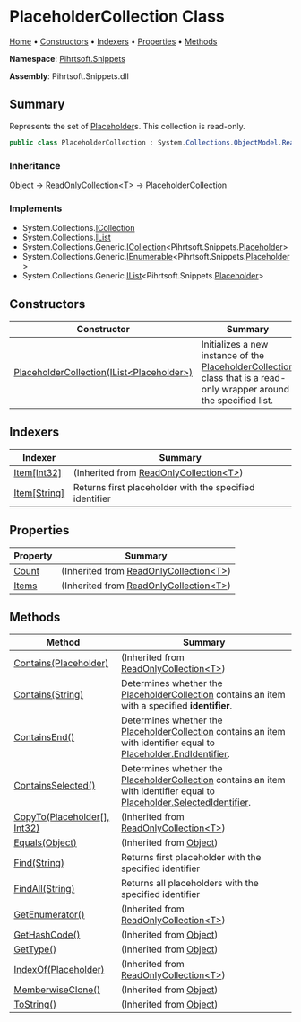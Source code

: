 # PlaceholderCollection Class

[Home](../../../README.md) &#x2022; [Constructors](#constructors) &#x2022; [Indexers](#indexers) &#x2022; [Properties](#properties) &#x2022; [Methods](#methods)

**Namespace**: [Pihrtsoft.Snippets](../README.md)

**Assembly**: Pihrtsoft\.Snippets\.dll

## Summary

Represents the set of [Placeholder](../Placeholder/README.md)s\. This collection is read\-only\.

```csharp
public class PlaceholderCollection : System.Collections.ObjectModel.ReadOnlyCollection<Pihrtsoft.Snippets.Placeholder>
```

### Inheritance

[Object](https://docs.microsoft.com/en-us/dotnet/api/system.object) &#x2192; [ReadOnlyCollection\<T>](https://docs.microsoft.com/en-us/dotnet/api/system.collections.objectmodel.readonlycollection-1) &#x2192; PlaceholderCollection

### Implements

* System\.Collections\.[ICollection](https://docs.microsoft.com/en-us/dotnet/api/system.collections.icollection)
* System\.Collections\.[IList](https://docs.microsoft.com/en-us/dotnet/api/system.collections.ilist)
* System\.Collections\.Generic\.[ICollection](https://docs.microsoft.com/en-us/dotnet/api/system.collections.generic.icollection-1)\<Pihrtsoft\.Snippets\.[Placeholder](../Placeholder/README.md)>
* System\.Collections\.Generic\.[IEnumerable](https://docs.microsoft.com/en-us/dotnet/api/system.collections.generic.ienumerable-1)\<Pihrtsoft\.Snippets\.[Placeholder](../Placeholder/README.md)>
* System\.Collections\.Generic\.[IList](https://docs.microsoft.com/en-us/dotnet/api/system.collections.generic.ilist-1)\<Pihrtsoft\.Snippets\.[Placeholder](../Placeholder/README.md)>

## Constructors

| Constructor | Summary |
| ----------- | ------- |
| [PlaceholderCollection(IList\<Placeholder>)](-ctor/README.md) | Initializes a new instance of the [PlaceholderCollection](./README.md) class that is a read\-only wrapper around the specified list\. |

## Indexers

| Indexer | Summary |
| ------- | ------- |
| [Item\[Int32\]](https://docs.microsoft.com/en-us/dotnet/api/system.collections.objectmodel.readonlycollection-1.item) |  \(Inherited from [ReadOnlyCollection\<T>](https://docs.microsoft.com/en-us/dotnet/api/system.collections.objectmodel.readonlycollection-1)\) |
| [Item\[String\]](Item/README.md) | Returns first placeholder with the specified identifier |

## Properties

| Property | Summary |
| -------- | ------- |
| [Count](https://docs.microsoft.com/en-us/dotnet/api/system.collections.objectmodel.readonlycollection-1.count) |  \(Inherited from [ReadOnlyCollection\<T>](https://docs.microsoft.com/en-us/dotnet/api/system.collections.objectmodel.readonlycollection-1)\) |
| [Items](https://docs.microsoft.com/en-us/dotnet/api/system.collections.objectmodel.readonlycollection-1.items) |  \(Inherited from [ReadOnlyCollection\<T>](https://docs.microsoft.com/en-us/dotnet/api/system.collections.objectmodel.readonlycollection-1)\) |

## Methods

| Method | Summary |
| ------ | ------- |
| [Contains(Placeholder)](https://docs.microsoft.com/en-us/dotnet/api/system.collections.objectmodel.readonlycollection-1.contains) |  \(Inherited from [ReadOnlyCollection\<T>](https://docs.microsoft.com/en-us/dotnet/api/system.collections.objectmodel.readonlycollection-1)\) |
| [Contains(String)](Contains/README.md) | Determines whether the [PlaceholderCollection](./README.md) contains an item with a specified **identifier**\. |
| [ContainsEnd()](ContainsEnd/README.md) | Determines whether the [PlaceholderCollection](./README.md) contains an item with identifier equal to [Placeholder.EndIdentifier](../Placeholder/EndIdentifier/README.md)\. |
| [ContainsSelected()](ContainsSelected/README.md) | Determines whether the [PlaceholderCollection](./README.md) contains an item with identifier equal to [Placeholder.SelectedIdentifier](../Placeholder/SelectedIdentifier/README.md)\. |
| [CopyTo(Placeholder\[\], Int32)](https://docs.microsoft.com/en-us/dotnet/api/system.collections.objectmodel.readonlycollection-1.copyto) |  \(Inherited from [ReadOnlyCollection\<T>](https://docs.microsoft.com/en-us/dotnet/api/system.collections.objectmodel.readonlycollection-1)\) |
| [Equals(Object)](https://docs.microsoft.com/en-us/dotnet/api/system.object.equals) |  \(Inherited from [Object](https://docs.microsoft.com/en-us/dotnet/api/system.object)\) |
| [Find(String)](Find/README.md) | Returns first placeholder with the specified identifier |
| [FindAll(String)](FindAll/README.md) | Returns all placeholders with the specified identifier |
| [GetEnumerator()](https://docs.microsoft.com/en-us/dotnet/api/system.collections.objectmodel.readonlycollection-1.getenumerator) |  \(Inherited from [ReadOnlyCollection\<T>](https://docs.microsoft.com/en-us/dotnet/api/system.collections.objectmodel.readonlycollection-1)\) |
| [GetHashCode()](https://docs.microsoft.com/en-us/dotnet/api/system.object.gethashcode) |  \(Inherited from [Object](https://docs.microsoft.com/en-us/dotnet/api/system.object)\) |
| [GetType()](https://docs.microsoft.com/en-us/dotnet/api/system.object.gettype) |  \(Inherited from [Object](https://docs.microsoft.com/en-us/dotnet/api/system.object)\) |
| [IndexOf(Placeholder)](https://docs.microsoft.com/en-us/dotnet/api/system.collections.objectmodel.readonlycollection-1.indexof) |  \(Inherited from [ReadOnlyCollection\<T>](https://docs.microsoft.com/en-us/dotnet/api/system.collections.objectmodel.readonlycollection-1)\) |
| [MemberwiseClone()](https://docs.microsoft.com/en-us/dotnet/api/system.object.memberwiseclone) |  \(Inherited from [Object](https://docs.microsoft.com/en-us/dotnet/api/system.object)\) |
| [ToString()](https://docs.microsoft.com/en-us/dotnet/api/system.object.tostring) |  \(Inherited from [Object](https://docs.microsoft.com/en-us/dotnet/api/system.object)\) |

